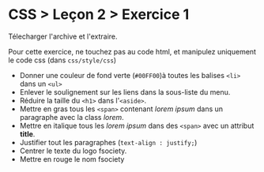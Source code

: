 # CSS > Leçon 2 > Exercice 1

Télecharger l'archive et l'extraire.

Pour cette exercice, ne touchez pas au code html, et manipulez uniquement le code css (dans `css/style/css`)

- Donner une couleur de fond verte (`#00FF00`)à toutes les balises `<li>` dans un `<ul>`
- Enlever le soulignement sur les liens dans la sous-liste du menu.
- Réduire la taille du `<h1>` dans l'`<aside>`.
- Mettre en gras tous les `<span>` contenant _lorem ipsum_ dans un paragraphe avec la class _lorem_.
- Mettre en italique tous les _lorem ipsum_ dans des `<span>` avec un attribut **title**.
- Justifier tout les paragraphes (`text-align : justify;`)
- Centrer le texte du logo fsociety.
- Mettre en rouge le nom fsociety
